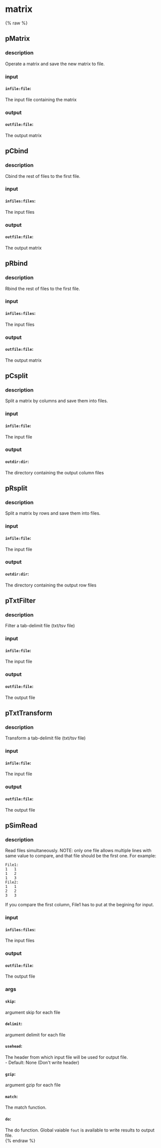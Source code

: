 # matrix
<!-- toc -->
{% raw %}

## pMatrix

### description
Operate a matrix and save the new matrix to file.

### input
#### `infile:file`:
The input file containing the matrix  

### output
#### `outfile:file`:
The output matrix  

## pCbind

### description
Cbind the rest of files to the first file.

### input
#### `infiles:files`:
The input files  

### output
#### `outfile:file`:
The output matrix  

## pRbind

### description
Rbind the rest of files to the first file.

### input
#### `infiles:files`:
The input files  

### output
#### `outfile:file`:
The output matrix  

## pCsplit

### description
Split a matrix by columns and save them into files.

### input
#### `infile:file`:
The input file  

### output
#### `outdir:dir`:
The directory containing the output column files  

## pRsplit

### description
Split a matrix by rows and save them into files.

### input
#### `infile:file`:
The input file  

### output
#### `outdir:dir`:
The directory containing the output row files  

## pTxtFilter

### description
Filter a tab-delimit file (txt/tsv file)

### input
#### `infile:file`:
The input file  

### output
#### `outfile:file`:
The output file  

## pTxtTransform

### description
Transform a tab-delimit file (txt/tsv file)

### input
#### `infile:file`:
The input file  

### output
#### `outfile:file`:
The output file  

## pSimRead

### description
Read files simultaneously.
NOTE: only one file allows multiple lines with same value to compare, and that file should be the first one. For example: 
```
File1:
1	1
1	2
1	3
File2:
1	1
2	2
3	3
```
If you compare the first column, File1 has to put at the begining for input.

### input
#### `infiles:files`:
The input files  

### output
#### `outfile:file`:
The output file  

### args
#### `skip`:
argument skip for each file  
#### `delimit`:
argument delimit for each file  
#### `usehead`:
The header from which input file will be used for output file.  
	- Default: None (Don't write header)
#### `gzip`:
argument gzip for each file  
#### `match`:
The match function.   
#### `do`:
The do function. Global vaiable `fout` is available to write results to output file.  
{% endraw %}
